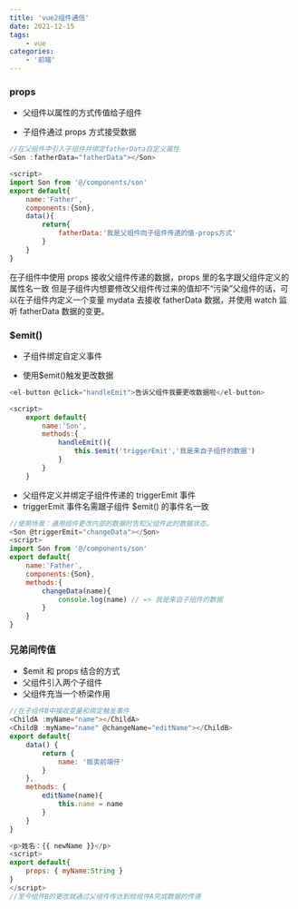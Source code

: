 ```yaml
---
title: 'vue2组件通信'
date: 2021-12-15
tags:
    - vue
categories:
    - '前端'
---
```


### props

-   父组件以属性的方式传值给子组件

-   子组件通过 props 方式接受数据

```javascript
//在父组件中引入子组件并绑定fatherData自定义属性
<Son :fatherData="fatherData"></Son>

<script>
import Son from '@/components/son'
export default{
    name:'Father',
    components:{Son},
    data(){
        return{
            fatherData:'我是父组件向子组件传递的值-props方式'
        }
    }
}
```

在子组件中使用 props 接收父组件传递的数据，props 里的名字跟父组件定义的属性名一致
但是子组件内想要修改父组件传过来的值却不“污染”父组件的话，可以在子组件内定义一个变量 mydata 去接收 fatherData 数据，并使用 watch 监听 fatherData 数据的变更。

### $emit()

-   子组件绑定自定义事件

-   使用$emit()触发更改数据

```javascript
<el-button @click="handleEmit">告诉父组件我要更改数据啦</el-button>

<script>
    export default{
        name:'Son',
        methods:{
            handleEmit(){
                this.$emit('triggerEmit','我是来自子组件的数据')
            }
        }
    }
```

-   父组件定义并绑定子组件传递的 triggerEmit 事件
-   triggerEmit 事件名需跟子组件 $emit() 的事件名一致

```javascript
//使用场景：通用组件更改内部的数据时告知父组件此时数据状态。
<Son @triggerEmit="changeData"></Son>
<script>
import Son from '@/components/son'
export default{
    name:'Father',
    components:{Son},
    methods:{
        changeData(name){
            console.log(name) // => 我是来自子组件的数据
        }
    }
}
```

### 兄弟间传值

-   $emit 和 props 结合的方式
-   父组件引入两个子组件
-   父组件充当一个桥梁作用

```javascript
//在子组件B中接收变量和绑定触发事件
<ChildA :myName="name"></ChildA>
<ChildB :myName="name" @changeName="editName"></ChildB>
export default{
    data() {
        return {
            name: '贩卖前端仔'
        }
    },
    methods: {
        editName(name){
            this.name = name
        }
    }
}
```

```javascript
<p>姓名：{{ newName }}</p>
<script>
export default{
    props: { myName:String }
}
</script>
//至今组件B的更改就通过父组件传达到给组件A完成数据的传递
```
